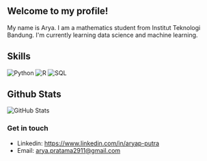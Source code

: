 ## Welcome to my profile!

My name is Arya. I am a mathematics student from Institut Teknologi Bandung. I'm currently learning data science and machine learning.

<!--
**aryap-putra/aryap-putra** is a ✨ _special_ ✨ repository because its `README.md` (this file) appears on your GitHub profile.

- 🌱 I’m currently learning data science and machine learning with Python and R

- 👯 I’m looking to collaborate on mathematical modelling and simulation, data science, and machine learning project
-->
<h2 id="Skill"><i class="fab fa-skill"></i> Skills</h2>
<p>
  <img alt="Python" src="https://img.shields.io/badge/-Python-347AB4?style=flat-square&logo=python&logoColor=white" />
  <img alt="R" src="https://img.shields.io/badge/-R-F05032?style=flat-square&logo=R&logoColor=white" />
  <img alt="SQL" src="https://img.shields.io/badge/-SQL-46a2f1?style=flat-square&logo=SQL&logoColor=white" />
</p>

<h2 id="Githubstats"><i class="fab fa-stats"></i> Github Stats</h2>
<p><img src="https://github-readme-stats.vercel.app/api?username=aryap-putra&amp;show_icons=true&amp;count_private=true&amp;theme=cobalt" alt="GitHub Stats"></p>

 
### Get in touch

- Linkedin: https://www.linkedin.com/in/aryap-putra
- Email: arya.pratama2911@gmail.com
